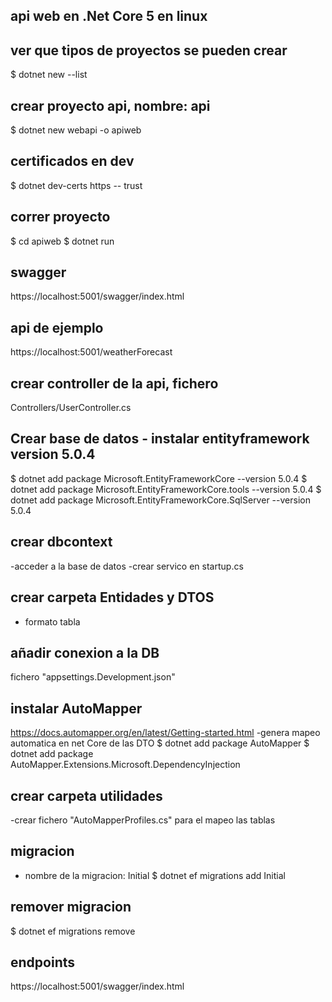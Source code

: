 ## api web en .Net Core 5 en linux

## ver que tipos de proyectos se pueden crear
$ dotnet new --list

## crear proyecto api, nombre: api
$ dotnet new webapi -o apiweb

## certificados en dev
$ dotnet dev-certs https -- trust

## correr proyecto
$ cd apiweb
$ dotnet run

## swagger
https://localhost:5001/swagger/index.html

## api de ejemplo
https://localhost:5001/weatherForecast

## crear controller de la api, fichero
Controllers/UserController.cs

## Crear base de datos - instalar entityframework version 5.0.4
$ dotnet add package Microsoft.EntityFrameworkCore --version 5.0.4
$ dotnet add package Microsoft.EntityFrameworkCore.tools --version 5.0.4
$ dotnet add package Microsoft.EntityFrameworkCore.SqlServer --version 5.0.4

## crear dbcontext
-acceder a la base de datos
-crear servico en startup.cs
## crear carpeta Entidades y DTOS
- formato tabla
## añadir conexion a la DB
fichero "appsettings.Development.json"

## instalar AutoMapper
https://docs.automapper.org/en/latest/Getting-started.html
-genera mapeo automatica en net Core de las DTO
$ dotnet add package AutoMapper
$ dotnet add package AutoMapper.Extensions.Microsoft.DependencyInjection

## crear carpeta utilidades
-crear fichero "AutoMapperProfiles.cs" para el mapeo las tablas

## migracion
- nombre de la migracion: Initial
$ dotnet ef migrations add Initial

## remover migracion
$ dotnet ef migrations remove

## endpoints
https://localhost:5001/swagger/index.html
